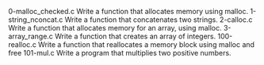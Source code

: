 0-malloc_checked.c Write a function that allocates memory using malloc.
1-string_nconcat.c Write a function that concatenates two strings.
2-calloc.c Write a function that allocates memory for an array, using malloc.
3-array_range.c Write a function that creates an array of integers.
100-realloc.c Write a function that reallocates a memory block using malloc and free
101-mul.c Write a program that multiplies two positive numbers.
